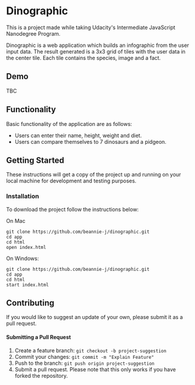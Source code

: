 # Dinographic

This is a project made while taking Udacity's Intermediate JavaScript Nanodegree Program.

Dinographic is a web application which builds an infographic from the user input data. The result generated is a 3x3 grid of tiles with the user data in the center tile. Each tile contains the species, image and a fact.

## Demo

TBC

## Functionality

Basic functionality of the application are as follows:

- Users can enter their name, height, weight and diet.
- Users can compare themselves to 7 dinosaurs and a pidgeon.

## Getting Started

These instructions will get a copy of the project up and running on your local machine for development and testing purposes.

### Installation

To download the project follow the instructions below:

On Mac

```
git clone https://github.com/beannie-j/dinographic.git
cd app
cd html
open index.html
```

On Windows:

```
git clone https://github.com/beannie-j/dinographic.git
cd app
cd html
start index.html
```

## Contributing

If you would like to suggest an update of your own, please submit it as a pull request.

#### Submitting a Pull Request

1. Create a feature branch: `git checkout -b project-suggestion`
2. Commit your changes: `git commit -m "Explain Feature"`
3. Push to the branch: `git push origin project-suggestion`
4. Submit a pull request.
   Please note that this only works if you have forked the repository.
